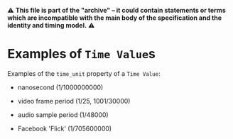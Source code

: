 :warning: **This file is part of the "archive" &ndash; it could contain statements or terms which are incompatible with the main body of the specification and the identity and timing model.** :warning:

# Examples of `Time Value`s

Examples of the `time_unit` property of a `Time Value`:

* nanosecond (1/1000000000)

* video frame period (1/25, 1001/30000)

* audio sample period (1/48000)

* Facebook 'Flick' (1/705600000)


